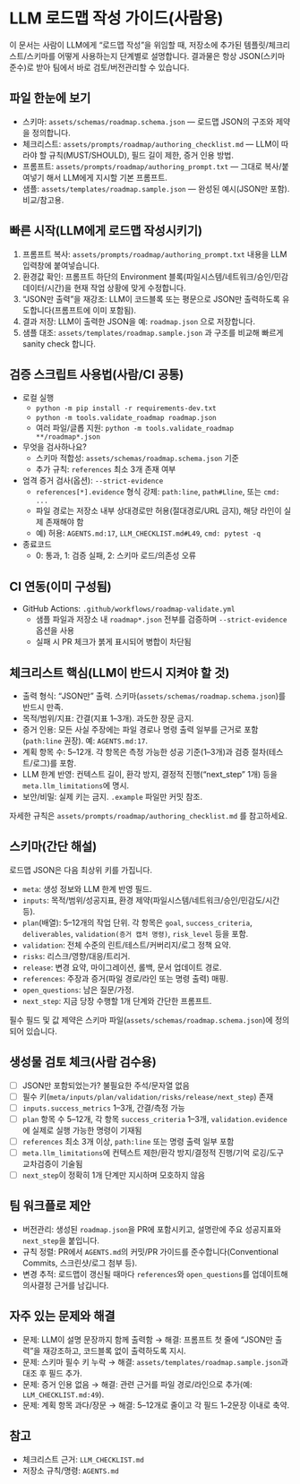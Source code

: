 # LLM 로드맵 작성 가이드(사람용)

이 문서는 사람이 LLM에게 “로드맵 작성”을 위임할 때, 저장소에 추가된 템플릿/체크리스트/스키마를 어떻게 사용하는지 단계별로 설명합니다. 결과물은 항상 JSON(스키마 준수)로 받아 팀에서 바로 검토/버전관리할 수 있습니다.

## 파일 한눈에 보기
- 스키마: `assets/schemas/roadmap.schema.json` — 로드맵 JSON의 구조와 제약을 정의합니다.
- 체크리스트: `assets/prompts/roadmap/authoring_checklist.md` — LLM이 따라야 할 규칙(MUST/SHOULD), 필드 길이 제한, 증거 인용 방법.
- 프롬프트: `assets/prompts/roadmap/authoring_prompt.txt` — 그대로 복사/붙여넣기 해서 LLM에게 지시할 기본 프롬프트.
- 샘플: `assets/templates/roadmap.sample.json` — 완성된 예시(JSON만 포함). 비교/참고용.

## 빠른 시작(LLM에게 로드맵 작성시키기)
1) 프롬프트 복사: `assets/prompts/roadmap/authoring_prompt.txt` 내용을 LLM 입력창에 붙여넣습니다.
2) 환경값 확인: 프롬프트 하단의 Environment 블록(파일시스템/네트워크/승인/민감데이터/시간)을 현재 작업 상황에 맞게 수정합니다.
3) “JSON만 출력”을 재강조: LLM이 코드블록 또는 평문으로 JSON만 출력하도록 유도합니다(프롬프트에 이미 포함됨).
4) 결과 저장: LLM이 출력한 JSON을 예: `roadmap.json` 으로 저장합니다.
5) 샘플 대조: `assets/templates/roadmap.sample.json` 과 구조를 비교해 빠르게 sanity check 합니다.

## 검증 스크립트 사용법(사람/CI 공통)
- 로컬 실행
  - `python -m pip install -r requirements-dev.txt`
  - `python -m tools.validate_roadmap roadmap.json`
  - 여러 파일/글롭 지원: `python -m tools.validate_roadmap **/roadmap*.json`
- 무엇을 검사하나요?
  - 스키마 적합성: `assets/schemas/roadmap.schema.json` 기준
  - 추가 규칙: `references` 최소 3개 존재 여부
- 엄격 증거 검사(옵션): `--strict-evidence`
  - `references[*].evidence` 형식 강제: `path:line`, `path#Lline`, 또는 `cmd: ...`
  - 파일 경로는 저장소 내부 상대경로만 허용(절대경로/URL 금지), 해당 라인이 실제 존재해야 함
  - 예) 허용: `AGENTS.md:17`, `LLM_CHECKLIST.md#L49`, `cmd: pytest -q`
- 종료코드
  - 0: 통과, 1: 검증 실패, 2: 스키마 로드/의존성 오류

## CI 연동(이미 구성됨)
- GitHub Actions: `.github/workflows/roadmap-validate.yml`
  - 샘플 파일과 저장소 내 `roadmap*.json` 전부를 검증하며 `--strict-evidence` 옵션을 사용
  - 실패 시 PR 체크가 붉게 표시되어 병합이 차단됨

## 체크리스트 핵심(LLM이 반드시 지켜야 할 것)
- 출력 형식: “JSON만” 출력. 스키마(`assets/schemas/roadmap.schema.json`)를 반드시 만족.
- 목적/범위/지표: 간결(지표 1–3개). 과도한 장문 금지.
- 증거 인용: 모든 사실 주장에는 파일 경로나 명령 출력 일부를 근거로 포함(`path:line` 권장). 예: `AGENTS.md:17`.
- 계획 항목 수: 5–12개. 각 항목은 측정 가능한 성공 기준(1–3개)과 검증 절차(테스트/로그)를 포함.
- LLM 한계 반영: 컨텍스트 길이, 환각 방지, 결정적 진행(“next_step” 1개) 등을 `meta.llm_limitations`에 명시.
- 보안/비밀: 실제 키는 금지. `.example` 파일만 커밋 참조.

자세한 규칙은 `assets/prompts/roadmap/authoring_checklist.md` 를 참고하세요.

## 스키마(간단 해설)
로드맵 JSON은 다음 최상위 키를 가집니다.
- `meta`: 생성 정보와 LLM 한계 반영 필드.
- `inputs`: 목적/범위/성공지표, 환경 제약(파일시스템/네트워크/승인/민감도/시간 등).
- `plan`(배열): 5–12개의 작업 단위. 각 항목은 `goal`, `success_criteria`, `deliverables`, `validation(증거 캡처 명령)`, `risk_level` 등을 포함.
- `validation`: 전체 수준의 린트/테스트/커버리지/로그 정책 요약.
- `risks`: 리스크/영향/대응/트리거.
- `release`: 변경 요약, 마이그레이션, 롤백, 문서 업데이트 경로.
- `references`: 주장과 증거(파일 경로/라인 또는 명령 출력) 매핑.
- `open_questions`: 남은 질문/가정.
- `next_step`: 지금 당장 수행할 1개 단계와 간단한 프롬프트.

필수 필드 및 값 제약은 스키마 파일(`assets/schemas/roadmap.schema.json`)에 정의되어 있습니다.

## 생성물 검토 체크(사람 검수용)
- [ ] JSON만 포함되었는가? 불필요한 주석/문자열 없음
- [ ] 필수 키(`meta/inputs/plan/validation/risks/release/next_step`) 존재
- [ ] `inputs.success_metrics` 1–3개, 간결/측정 가능
- [ ] `plan` 항목 수 5–12개, 각 항목 `success_criteria` 1–3개, `validation.evidence`에 실제로 실행 가능한 명령이 기재됨
- [ ] `references` 최소 3개 이상, `path:line` 또는 명령 출력 일부 포함
- [ ] `meta.llm_limitations`에 컨텍스트 제한/환각 방지/결정적 진행/기억 로깅/도구 교차검증이 기술됨
- [ ] `next_step`이 정확히 1개 단계만 지시하며 모호하지 않음

## 팀 워크플로 제안
- 버전관리: 생성된 `roadmap.json`을 PR에 포함시키고, 설명란에 주요 성공지표와 `next_step`을 붙입니다.
- 규칙 정렬: PR에서 `AGENTS.md`의 커밋/PR 가이드를 준수합니다(Conventional Commits, 스크린샷/로그 첨부 등).
- 변경 추적: 로드맵이 갱신될 때마다 `references`와 `open_questions`를 업데이트해 의사결정 근거를 남깁니다.

## 자주 있는 문제와 해결
- 문제: LLM이 설명 문장까지 함께 출력함 → 해결: 프롬프트 첫 줄에 “JSON만 출력”을 재강조하고, 코드블록 없이 출력하도록 지시.
- 문제: 스키마 필수 키 누락 → 해결: `assets/templates/roadmap.sample.json`과 대조 후 필드 추가.
- 문제: 증거 인용 없음 → 해결: 관련 근거를 파일 경로/라인으로 추가(예: `LLM_CHECKLIST.md:49`).
- 문제: 계획 항목 과다/장문 → 해결: 5–12개로 줄이고 각 필드 1–2문장 이내로 축약.

## 참고
- 체크리스트 근거: `LLM_CHECKLIST.md`
- 저장소 규칙/명령: `AGENTS.md`

